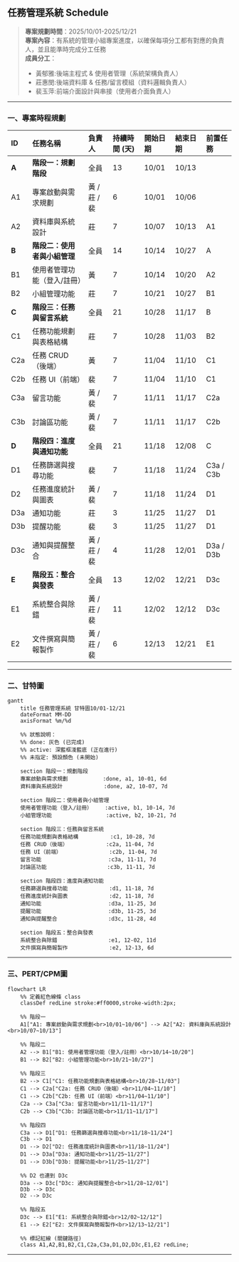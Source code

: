 ## 任務管理系統 Schedule  
> **專案規劃時間**：2025/10/01-2025/12/21  
> **專案內容**：有系統的管理小組專案進度，以確保每項分工都有對應的負責人，並且能準時完成分工任務  
> **成員分工**：  
> - 黃郁雅:後端主程式 & 使用者管理（系統架構負責人）  
> - 莊惠閔:後端資料庫 & 任務/留言模組（資料邏輯負責人）  
> - 裴玉萍:前端介面設計與串接（使用者介面負責人）  

---
### 一、專案時程規劃

| ID    | 任務名稱             | 負責人       | 持續時間 (天) | 開始日期  | 結束日期  | 前置任務      |
| :---- | :--------------- | :-------- | :------- | :---- | :---- | :-------- |
| **A** | **階段一：規劃階段**     | 全員        | 13       | 10/01 | 10/13 |           |
| A1    | 專案啟動與需求規劃        | 黃 / 莊 / 裴 | 6        | 10/01 | 10/06 |           |
| A2    | 資料庫與系統設計         | 莊         | 7        | 10/07 | 10/13 | A1        |
| **B** | **階段二：使用者與小組管理** | 全員        | 14       | 10/14 | 10/27 | A         |
| B1    | 使用者管理功能（登入/註冊）   | 黃         | 7        | 10/14 | 10/20 | A2        |
| B2    | 小組管理功能           | 莊         | 7        | 10/21 | 10/27 | B1        |
| **C** | **階段三：任務與留言系統**  | 全員        | 21       | 10/28 | 11/17 | B         |
| C1    | 任務功能規劃與表格結構       | 莊         | 7        | 10/28 | 11/03 | B2        |
| C2a   | 任務 CRUD（後端）      | 黃         | 7        | 11/04 | 11/10 | C1        |
| C2b   | 任務 UI（前端）        | 裴         | 7        | 11/04 | 11/10 | C1        |
| C3a   | 留言功能             | 黃 / 裴     | 7        | 11/11 | 11/17 | C2a       |
| C3b   | 討論區功能            | 黃 / 裴     | 7        | 11/11 | 11/17 | C2b       |
| **D** | **階段四：進度與通知功能**  | 全員        | 21       | 11/18 | 12/08 | C         |
| D1    | 任務篩選與搜尋功能        | 裴         | 7        | 11/18 | 11/24 | C3a / C3b |
| D2    | 任務進度統計與圖表        | 黃 / 裴     | 7        | 11/18 | 11/24 | D1        |
| D3a   | 通知功能             | 莊         | 3        | 11/25 | 11/27 | D1        |
| D3b   | 提醒功能             | 裴         | 3        | 11/25 | 11/27 | D1        |
| D3c   | 通知與提醒整合          | 黃 / 莊 / 裴 | 4        | 11/28 | 12/01 | D3a / D3b |
| **E** | **階段五：整合與發表**    | 全員        | 13       | 12/02 | 12/21 | D3c       |
| E1    | 系統整合與除錯          | 黃 / 莊 / 裴 | 11        | 12/02 | 12/12 | D3c       |
| E2    | 文件撰寫與簡報製作        | 黃 / 莊 / 裴 | 6        | 12/13 | 12/21 | E1        |
  
---
### 二、甘特圖

```mermaid
gantt
    title 任務管理系統 甘特圖10/01-12/21
    dateFormat MM-DD
    axisFormat %m/%d

    %% 狀態說明：
    %% done: 灰色 (已完成)
    %% active: 深藍框淺藍底 (正在進行)
    %% 未指定: 預設顏色 (未開始)

    section 階段一：規劃階段
    專案啟動與需求規劃           :done, a1, 10-01, 6d
    資料庫與系統設計             :done, a2, 10-07, 7d

    section 階段二：使用者與小組管理
    使用者管理功能（登入/註冊）    :active, b1, 10-14, 7d
    小組管理功能                 :active, b2, 10-21, 7d

    section 階段三：任務與留言系統
    任務功能規劃與表格結構          :c1, 10-28, 7d
    任務 CRUD（後端）            :c2a, 11-04, 7d
    任務 UI（前端）               :c2b, 11-04, 7d
    留言功能                     :c3a, 11-11, 7d
    討論區功能                   :c3b, 11-11, 7d

    section 階段四：進度與通知功能
    任務篩選與搜尋功能             :d1, 11-18, 7d
    任務進度統計與圖表             :d2, 11-18, 7d
    通知功能                     :d3a, 11-25, 3d
    提醒功能                     :d3b, 11-25, 3d
    通知與提醒整合                :d3c, 11-28, 4d

    section 階段五：整合與發表
    系統整合與除錯                :e1, 12-02, 11d
    文件撰寫與簡報製作             :e2, 12-13, 6d
```

---
### 三、PERT/CPM圖

```mermaid
flowchart LR
    %% 定義紅色線條 class
    classDef redLine stroke:#ff0000,stroke-width:2px;

    %% 階段一
    A1["A1: 專案啟動與需求規劃<br>10/01~10/06"] --> A2["A2: 資料庫與系統設計<br>10/07~10/13"]

    %% 階段二
    A2 --> B1["B1: 使用者管理功能（登入/註冊）<br>10/14~10/20"]
    B1 --> B2["B2: 小組管理功能<br>10/21~10/27"]

    %% 階段三
    B2 --> C1["C1: 任務功能規劃與表格結構<br>10/28~11/03"]
    C1 --> C2a["C2a: 任務 CRUD（後端）<br>11/04~11/10"]
    C1 --> C2b["C2b: 任務 UI（前端）<br>11/04~11/10"]
    C2a --> C3a["C3a: 留言功能<br>11/11~11/17"]
    C2b --> C3b["C3b: 討論區功能<br>11/11~11/17"]

    %% 階段四
    C3a --> D1["D1: 任務篩選與搜尋功能<br>11/18~11/24"]
    C3b --> D1
    D1 --> D2["D2: 任務進度統計與圖表<br>11/18~11/24"]
    D1 --> D3a["D3a: 通知功能<br>11/25~11/27"]
    D1 --> D3b["D3b: 提醒功能<br>11/25~11/27"]

    %% D2 也連到 D3c
    D3a --> D3c["D3c: 通知與提醒整合<br>11/28~12/01"]
    D3b --> D3c
    D2 --> D3c

    %% 階段五
    D3c --> E1["E1: 系統整合與除錯<br>12/02~12/12"]
    E1 --> E2["E2: 文件撰寫與簡報製作<br>12/13~12/21"]

    %% 標記紅線 (關鍵路徑)
    class A1,A2,B1,B2,C1,C2a,C3a,D1,D2,D3c,E1,E2 redLine;
```

---
